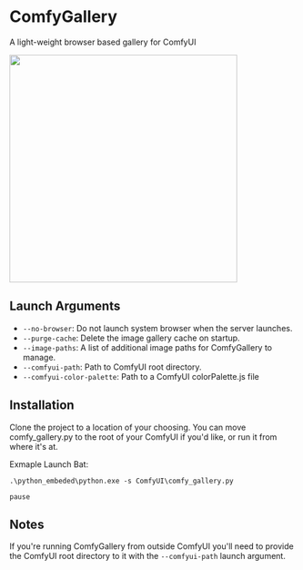 # ComfyGallery
A light-weight browser based gallery for ComfyUI

<img width="400" src="https://i.postimg.cc/2y3MgtfH/Screenshot-2023-08-09-105327.png">

## Launch Arguments
 - `--no-browser`: Do not launch system browser when the server launches.
 - `--purge-cache`: Delete the image gallery cache on startup.
 - `--image-paths`: A list of additional image paths for ComfyGallery to manage.
 - `--comfyui-path`: Path to ComfyUI root directory.
 - `--comfyui-color-palette`: Path to a ComfyUI colorPalette.js file

## Installation

Clone the project to a location of your choosing. You can move comfy_gallery.py to the root of your ComfyUI if you'd like, or run it from where it's at. 

Exmaple Launch Bat:
```batch
.\python_embeded\python.exe -s ComfyUI\comfy_gallery.py

pause
```

## Notes

If you're running ComfyGallery from outside ComfyUI you'll need to provide the ComfyUI root directory to it with the `--comfyui-path` launch argument. 
